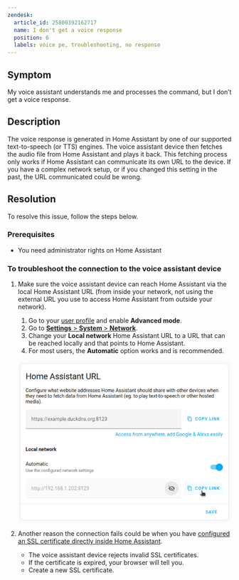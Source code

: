 ```yaml
---
zendesk:
  article_id: 25800392162717
  name: I don't get a voice response
  position: 6
  labels: voice pe, troubleshooting, no response
---
```


## Symptom

My voice assistant understands me and processes the command, but I don’t get a voice response.

## Description

The voice response is generated in Home Assistant by one of our supported text-to-speech (or TTS) engines. The voice assistant device then fetches the audio file from Home Assistant and plays it back. This fetching process only works if Home Assistant can communicate its own URL to the device. If you have a complex network setup, or if you changed this setting in the past, the URL communicated could be wrong.

## Resolution

To resolve this issue, follow the steps below.

### Prerequisites

- You need administrator rights on Home Assistant

### To troubleshoot the connection to the voice assistant device

1. Make sure the voice assistant device can reach Home Assistant via the local Home Assistant URL (from inside your network, not using the external URL you use to access Home Assistant from outside your network).
   1. Go to your [user profile](https://my.home-assistant.io/redirect/profile/) and enable **Advanced mode**.
   2. Go to [**Settings** > **System** > **Network**](https://my.home-assistant.io/redirect/network/).
   3. Change your **Local network** Home Assistant URL to a URL that can be reached locally and that points to Home Assistant.
   4. For most users, the **Automatic** option works and is recommended.

   ![Screenshot of the network settings](/static/img/voice-pe/local_network_automatic.png)

2. Another reason the connection fails could be when you have [configured an SSL certificate directly inside Home Assistant](https://www.home-assistant.io/integrations/http/).
   - The voice assistant device rejects invalid SSL certificates.
   - If the certificate is expired, your browser will tell you.
   - Create a new SSL certificate.
